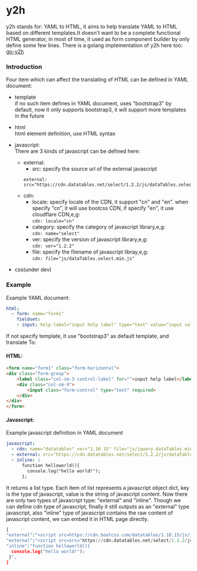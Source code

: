 # y2h
y2h stands for: YAML to HTML, it aims to help translate YAML to HTML based on different templates.It doesn't want to be a complete functional HTML generator,  in most of time, it used as form component builder by only define some few lines. There is a golang implementation of y2h here too: [go-y2h]("https://github.com/rfancn/go-y2h/")

### Introduction
Four item which can affect the translating of HTML can be defined in YAML document:
- template  
if no such item defines in YAML document, uses "bootstrap3" by default, now it only supports bootstrap3, it will support more templates in the future
  
- html  
html element definition, use HTML syntax
  
- javascript:  
There are 3 kinds of javascript can be defined here:
  - external:
    * src: specify the source url of the external javascript
    ```
    external: src="https://cdn.datatables.net/select/1.2.2/js/dataTables.select.min.js"
    ```
  - cdn:
    * locale: specify locale of the CDN, it support "cn" and "en". when specify "cn", it will use bootcss CDN, if specify "en", it use cloudflare CDN,e,g:  
      ```cdn: locale="cn"```
    * category: specify the category of javascript library,e,g:  
      ```cdn: name="select"```
    * ver: specify the version of javascript library,e,g:  
    ```cdn: ver="1.2.2"```
    * file: specify the filename of javascript libray,e,g:  
      ```cdn: file="js/dataTables.select.min.js"```
- css(under dev)
 
### Example
Example YAML document:
```yaml
html:
  - form: name="form1"
    fieldset:
    - input: help-label="input help label" type="text" value="input value" required
```

If not specify template, it use "bootstrap3" as default template, and translate To:
#### HTML:
```html
<form name="form1" class="form-horizontal">
<div class="form-group">
    <label class="col-sm-3 control-label" for="">input help label</label>
    <div class="col-sm-9">
        <input class="form-control" type="text" required>
    </div>
</div>
</form>
```
#### Javascript:
Example javascript definition in YAML document
```yaml
javascript:
  - cdn: name="datatables" ver="1.10.15" file="js/jquery.dataTables.min.js"
  - external: src="https://cdn.datatables.net/select/1.2.2/js/dataTables.select.min.js"
  - inline: |
      function helloworld(){
        console.log("hello world!");
      };
```

It returns a list type. Each item of list represents a javascript object dict, key is the type of javascript, value is the string of javascript content. Now there are only two types of javascript type: "external" and "inline". Though we can define cdn type of javascript, finally it still outputs as an "external" type javascript, also "inline" type of javascript contains the raw content of javascript content, we can embed it in HTML page directly.
```python
[
"external":"<script src=https://cdn.bootcss.com/datatables/1.10.15/js/jquery.dataTables.min.js></script>",
"external":"<script src=src="https://cdn.datatables.net/select/1.2.2/js/dataTables.select.min.js"></script>",
"inline":"function helloworld(){
  console.log("hello world!");
 }",
]
```
